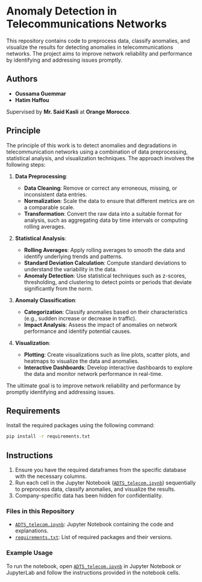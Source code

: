 # Anomaly Detection in Telecommunications Networks

This repository contains code to preprocess data, classify anomalies, and visualize the results for detecting anomalies in telecommunications networks. The project aims to improve network reliability and performance by identifying and addressing issues promptly.

## Authors

- **Oussama Guemmar**
- **Hatim Haffou**

Supervised by **Mr. Said Kasli** at **Orange Morocco**.

## Principle

The principle of this work is to detect anomalies and degradations in telecommunication networks using a combination of data preprocessing, statistical analysis, and visualization techniques. The approach involves the following steps:

1. **Data Preprocessing**:
   - **Data Cleaning**: Remove or correct any erroneous, missing, or inconsistent data entries.
   - **Normalization**: Scale the data to ensure that different metrics are on a comparable scale.
   - **Transformation**: Convert the raw data into a suitable format for analysis, such as aggregating data by time intervals or computing rolling averages.

2. **Statistical Analysis**:
   - **Rolling Averages**: Apply rolling averages to smooth the data and identify underlying trends and patterns.
   - **Standard Deviation Calculation**: Compute standard deviations to understand the variability in the data.
   - **Anomaly Detection**: Use statistical techniques such as z-scores, thresholding, and clustering to detect points or periods that deviate significantly from the norm.

3. **Anomaly Classification**:
   - **Categorization**: Classify anomalies based on their characteristics (e.g., sudden increase or decrease in traffic).
   - **Impact Analysis**: Assess the impact of anomalies on network performance and identify potential causes.

4. **Visualization**:
   - **Plotting**: Create visualizations such as line plots, scatter plots, and heatmaps to visualize the data and anomalies.
   - **Interactive Dashboards**: Develop interactive dashboards to explore the data and monitor network performance in real-time.

The ultimate goal is to improve network reliability and performance by promptly identifying and addressing issues.

## Requirements

Install the required packages using the following command:
```bash
pip install -r requirements.txt
```

## Instructions

1. Ensure you have the required dataframes from the specific database with the necessary columns.
2. Run each cell in the Jupyter Notebook ([`ADTS_telecom.ipynb`](ADTS_telecom.ipynb)) sequentially to preprocess data, classify anomalies, and visualize the results.
3. Company-specific data has been hidden for confidentiality.

### Files in this Repository

- [`ADTS_telecom.ipynb`](ADTS_telecom.ipynb): Jupyter Notebook containing the code and explanations.
- [`requirements.txt`](requirements.txt): List of required packages and their versions.

### Example Usage

To run the notebook, open [`ADTS_telecom.ipynb`](ADTS_telecom.ipynb) in Jupyter Notebook or JupyterLab and follow the instructions provided in the notebook cells.
